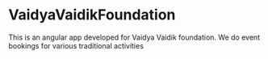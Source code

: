 # VaidyaVaidikFoundation
This is an angular app developed for Vaidya Vaidik foundation. We do event bookings for various traditional activities